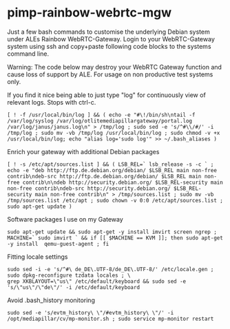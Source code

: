 # pimp-rainbow-webrtc-mgw
Just a few bash commands to customise the underlying Debian system under ALEs Rainbow WebRTC-Gateway. Login to your WebRTC-Gateway system using ssh and copy+paste following code blocks  to the systems command line.

Warning: The code below may destroy your WebRTC Gateway function and cause loss of support by ALE. For usage on non productive test systems only.

If you find it nice being able to just type "log" for continuously view of relevant logs. Stops with ctrl-c.
```
[ ! -f /usr/local/bin/log ] && ( echo -e "#\!/bin/sh\ntail -f /var/log/syslog /var/log/otlitemediapillargateway/portal.log /var/log/janus/janus.log\n" > /tmp/log ; sudo sed -e 's/^#\\/#/' -i /tmp/log ; sudo mv -vb /tmp/log /usr/local/bin/log ; sudo chmod -v +x /usr/local/bin/log; echo "alias log='sudo log'" >> ~/.bash_aliases )
```

Enrich your gateway with additional Debian packages 
```
[ ! -s /etc/apt/sources.list ] && ( LSB_REL=` lsb_release -s -c ` ; echo -e "deb http://ftp.de.debian.org/debian/ $LSB_REL main non-free contrib\ndeb-src http://ftp.de.debian.org/debian/ $LSB_REL main non-free contrib\n\ndeb http://security.debian.org/ $LSB_REL-security main non-free contrib\ndeb-src http://security.debian.org/ $LSB_REL-security main non-free contrib\n" > /tmp/sources.list ; sudo mv -vb /tmp/sources.list /etc/apt ; sudo chown -v 0:0 /etc/apt/sources.list ; sudo apt-get update )
```

Software packages I use on my Gateway
```
sudo apt-get update && sudo apt-get -y install imvirt screen ngrep ; MACHINE=` sudo imvirt ` && if [[ $MACHINE == KVM ]]; then sudo apt-get -y install  qemu-guest-agent ; fi
```

Fitting locale settings
```
sudo sed -i -e 's/^#\ de_DE\.UTF-8/de_DE\.UTF-8/' /etc/locale.gen ; sudo dpkg-reconfigure tzdata locales ; \
grep XKBLAYOUT=\"us\" /etc/default/keyboard && sudo sed -e 's/\"us\"/\"de\"/' -i /etc/default/keyboard
```

Avoid .bash_history monitoring
```
sudo sed -e 's/evtm_history\ \"/#evtm_history\ \"/' -i /opt/mediapillar/cv/mp-monitor.sh ; sudo service mp-monitor restart
```
